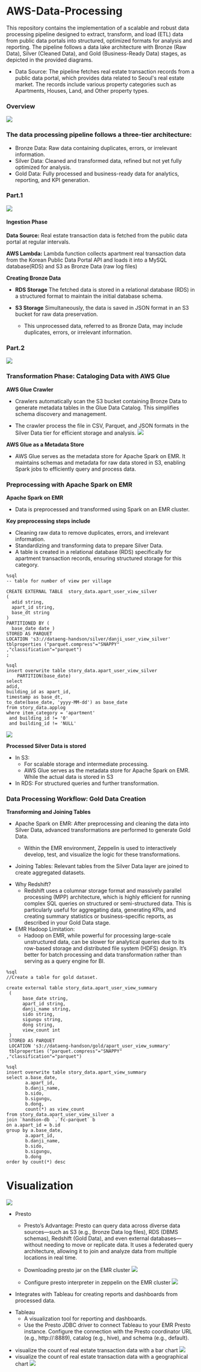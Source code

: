 # AWS-Data-Processing
This repository contains the implementation of a scalable and robust data processing pipeline designed to extract, transform, and load (ETL) data from public data portals into structured, optimized formats for analysis and reporting. The pipeline follows a data lake architecture with Bronze (Raw Data), Silver (Cleaned Data), and Gold (Business-Ready Data) stages, as depicted in the provided diagrams.

- Data Source: The pipeline fetches real estate transaction records from a public data portal, which provides data related to Seoul's real estate market. The records include various property categories such as Apartments, Houses, Land, and Other property types.


### Overview

![](images/overview.png)

### The data processing pipeline follows a three-tier architecture:
- Bronze Data: Raw data containing duplicates, errors, or irrelevant information.
- Silver Data: Cleaned and transformed data, refined but not yet fully optimized for analysis.
- Gold Data: Fully processed and business-ready data for analytics, reporting, and KPI generation.



### Part.1

![](images/part1.png)

#### Ingestion Phase

**Data Source:** Real estate transaction data is fetched from the public data portal at regular intervals.

**AWS Lambda:** Lambda function collects apartment real transaction data from the Korean Public Data Portal API and loads it into a MySQL database(RDS) and S3 as Bronze Data (raw log files)

**Creating Bronze Data**

- **RDS Storage** The fetched data is stored in a relational database (RDS) in a structured format to maintain the initial database schema.

- **S3 Storage** Simultaneously, the data is saved in JSON format in an S3 bucket for raw data preservation.
    - This unprocessed data, referred to as Bronze Data, may include duplicates, errors, or irrelevant information.

### Part.2

![](images/part2.png)
### Transformation Phase: Cataloging Data with AWS Glue

**AWS Glue Crawler**
- Crawlers automatically scan the S3 bucket containing Bronze Data to generate metadata tables in the Glue Data Catalog. This simplifies schema discovery and management.

- The crawler process the file in CSV, Parquet, and JSON formats in the Silver Data tier for efficient storage and analysis.
![](images/athena.png)

**AWS Glue as a Metadata Store**
- AWS Glue serves as the metadata store for Apache Spark on EMR. It maintains schemas and metadata for raw data stored in S3, enabling Spark jobs to efficiently query and process data.


### Preprocessing with Apache Spark on EMR

**Apache Spark on EMR**
 - Data is preprocessed and transformed using Spark on an EMR cluster.

**Key preprocessing steps include**
- Cleaning raw data to remove duplicates, errors, and irrelevant information.
- Standardizing and transforming data to prepare Silver Data.
- A table is created in a relational database (RDS) specifically for apartment transaction records, ensuring structured storage for this category.
```
%sql
-- table for number of view per village 

CREATE EXTERNAL TABLE  story_data.apart_user_view_silver
(
  adid string, 
  apart_id string,
  base_dt string
)
PARTITIONED BY ( 
  base_date date )
STORED AS PARQUET
LOCATION 's3://dataeng-handson/silver/danji_user_view_silver'
tblproperties ("parquet.compress"="SNAPPY" ,"classification"="parquet")
;
```
```
%sql
insert overwrite table story_data.apart_user_view_silver
    PARTITION(base_date)  
select 
adid,
building_id as apart_id,
timestamp as base_dt,
to_date(base_date, 'yyyy-MM-dd') as base_date 
from story_data.applog
where item_category = 'apartment'
 and building_id != '0'
 and building_id != 'NULL'
```
![](images/silver_data_creation.png)

**Processed Silver Data is stored**
- In S3: 
    - For scalable storage and intermediate processing.
    - AWS Glue serves as the metadata store for Apache Spark on EMR. While the actual data is stored in S3
- In RDS: For structured queries and further transformation.

### Data Processing Workflow: Gold Data Creation
**Transforming and Joining Tables**

- Apache Spark on EMR: After preprocessing and cleaning the data into Silver Data, advanced transformations are performed to generate Gold Data.
  - Within the EMR environment, Zeppelin is used to interactively develop, test, and visualize the logic for these transformations.

- Joining Tables: Relevant tables from the Silver Data layer are joined to create aggregated datasets.

* Why Redshift?
  - Redshift uses a columnar storage format and massively parallel processing (MPP) architecture, which is highly efficient for running complex SQL queries on structured or semi-structured data. This is particularly useful for aggregating data, generating KPIs, and creating summary statistics or business-specific reports, as described in your Gold Data stage.
* EMR Hadoop Limitation: 
  - Hadoop on EMR, while powerful for processing large-scale unstructured data, can be slower for analytical queries due to its row-based storage and distributed file system (HDFS) design. It’s better for batch processing and data transformation rather than serving as a query engine for BI.


``` 
%sql
//Create a table for gold dataset.

create external table story_data.apart_user_view_summary
 (
      base_date string, 
      apart_id string, 
      danji_name string,
      sido string,
      sigungu string,
      dong string,
      view_count int
 )
 STORED AS PARQUET
 LOCATION 's3://dataeng-handson/gold/apart_user_view_summary'
 tblproperties ("parquet.compress"="SNAPPY" ,"classification"="parquet")
```

```
%sql
insert overwrite table story_data.apart_view_summary
select a.base_date, 
       a.apart_id, 
       b.danji_name,
       b.sido,
       b.sigungu,
       b.dong,
       count(*) as view_count
from story_data.apart_user_view_silver a 
join `handson-db `.`fc-parquet` b
on a.apart_id = b.id 
group by a.base_date, 
       a.apart_id, 
       b.danji_name,
       b.sido,
       b.sigungu,
       b.dong
order by count(*) desc
```

# Visualization
![](images/visualize.png)

* Presto
  - Presto’s Advantage: Presto can query data across diverse data sources—such as S3 (e.g., Bronze Data log files), RDS (DBMS schemas), Redshift (Gold Data), and even external databases—without needing to move or replicate data. It uses a federated query architecture, allowing it to join and analyze data from multiple locations in real time.

  - Downloading presto jar on the EMR cluster
    ![](images/download_presto_jar_in_emr.png)
  - Configure presto interpreter in zeppelin on the EMR cluster
  ![](images/set_interpreter.png)

- Integrates with Tableau for creating reports and dashboards from processed data.
* Tableau
  - A visualization tool for reporting and dashboards.
  - Use the Presto JDBC driver to connect Tableau to your EMR Presto instance. Configure the connection with the Presto coordinator URL (e.g., http://<emr-master>:8889), catalog (e.g., hive), and schema (e.g., default).
- visualize the count of real estate transaction data with a bar chart
![](images/tableau_bar_chart.png)
- visualize the count of real estate transaction data with a geographical chart
![](images/tableau_geographic_chart.png)


